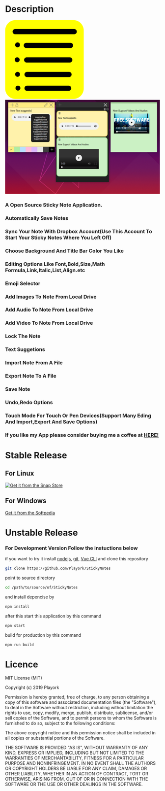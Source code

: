 # Description

![Logo](src/assets/logo.png)
![ScreenShot](screen.png)

### A Open Source Sticky Note Application.

### Automatically Save Notes

### Sync Your Note With Dropbox Account(Use This Account To Start Your Sticky Notes Where You Left Off)

### Choose Background And Title Bar Color You Like

### Editing Options Like Font,Bold,Size,Math Formula,Link,Italic,List,Align.etc

### Emoji Selector

### Add Images To Note From Local Drive

### Add Audio To Note From Local Drive

### Add Video To Note From Local Drive

### Lock The Note

### Text Suggetions

### Import Note From A File

### Export Note To A File

### Save Note

### Undo,Redo Options

### Touch Mode For Touch Or Pen Devices(Support Many Eding And Import,Export And Save Options)

### If you like my App please consider buying me a coffee at [HERE!](http://buymeacoff.ee/playork)

# Stable Release

## For Linux

[![Get it from the Snap Store](https://snapcraft.io/static/images/badges/en/snap-store-black.svg)](https://snapcraft.io/stickynotes)

## For Windows

[Get it from the Softpedia](https://www.softpedia.com/get/Office-tools/Diary-Organizers-Calendar/Playork-stickynotes.shtml)

# Unstable Release

### For Development Version Follow the instuctions below

if you want to try it install [nodejs](https://nodejs.org), [git](https://git-scm.com/), [Vue CLI](https://cli.vuejs.org/) and clone this repository

```bash
git clone https://github.com/Playork/StickyNotes
```

point to source directory

```bash
cd /path/to/source/of/StickyNotes
```

and install depencise by

```bash
npm install
```

after this start this application by this command

```bash
npm start
```

build for production by this command

```bash
npm run build
```

# Licence

MIT License (MIT)

Copyright (c) 2019 Playork

Permission is hereby granted, free of charge, to any person obtaining a copy of this software and associated documentation files (the "Software"), to deal in the Software without restriction, including without limitation the rights to use, copy, modify, merge, publish, distribute, sublicense, and/or sell copies of the Software, and to permit persons to whom the Software is furnished to do so, subject to the following conditions:

The above copyright notice and this permission notice shall be included in all copies or substantial portions of the Software.

THE SOFTWARE IS PROVIDED "AS IS", WITHOUT WARRANTY OF ANY KIND, EXPRESS OR IMPLIED, INCLUDING BUT NOT LIMITED TO THE WARRANTIES OF MERCHANTABILITY, FITNESS FOR A PARTICULAR PURPOSE AND NONINFRINGEMENT. IN NO EVENT SHALL THE AUTHORS OR COPYRIGHT HOLDERS BE LIABLE FOR ANY CLAIM, DAMAGES OR OTHER LIABILITY, WHETHER IN AN ACTION OF CONTRACT, TORT OR OTHERWISE, ARISING FROM, OUT OF OR IN CONNECTION WITH THE SOFTWARE OR THE USE OR OTHER DEALINGS IN THE SOFTWARE.
